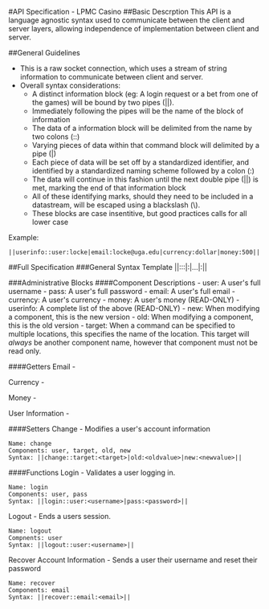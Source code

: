 #API Specification - LPMC Casino
##Basic Descrption
This API is a language agnostic syntax used to communicate between the client and server layers, allowing independence
of implementation between client and server. 

##General Guidelines
- This is a raw socket connection, which uses a stream of string information to communicate between client and server.
- Overall syntax considerations:
    - A distinct information block (eg: A login request or a bet from one of the games) will be bound by two pipes (||).
    - Immediately following the pipes will be the name of the block of information
    - The data of a information block will be delimited from the name by two colons (::)
    - Varying pieces of data within that command block will delimited by a pipe (|)
    - Each piece of data will be set off by a standardized identifier, and identified by a standardized naming 
    scheme followed by a colon (:)
    - The data will continue in this fashion until the next double pipe (||) is met, marking the end of that
    information block
    - All of these identifying marks, should they need to be included in a datastream, will be escaped using a 
    blackslash (\\).
    - These blocks are case insentitive, but good practices calls for all lower case

Example:

    ||userinfo::user:locke|email:locke@uga.edu|currency:dollar|money:500||

##Full Specification
###General Syntax Template
    ||<NameOfInfo>::<Component1>:<Info>|<Component2>:<Info>|...|<ComponentN>:<Info>||


    
###Administrative Blocks
####Component Descriptions
    - user: A user's full username
    - pass: A user's full password
    - email: A user's full email
    - currency: A user's currency
    - money: A user's money (READ-ONLY)
    - userinfo: A complete list of the above (READ-ONLY)
    - new: When modifying a component, this is the new version
    - old: When modifying a component, this is the old version
    - target: When a command can be specified to multiple locations, this specifies the name of the location. 
    This target will *always* be another component name, however that component must not be read only.
    

####Getters
Email - 

Currency -

Money - 

User Information - 


####Setters
Change - Modifies a user's account information

    Name: change
    Components: user, target, old, new
    Syntax: ||change::target:<target>|old:<oldvalue>|new:<newvalue>||

####Functions
Login - Validates a user logging in.

    Name: login
    Components: user, pass
    Syntax: ||login::user:<username>|pass:<password>||
    
Logout - Ends a users session.

    Name: logout
    Compnents: user
    Syntax: ||logout::user:<username>||
    
Recover Account Information - Sends a user their username and reset their password

    Name: recover
    Components: email
    Syntax: ||recover::email:<email>||